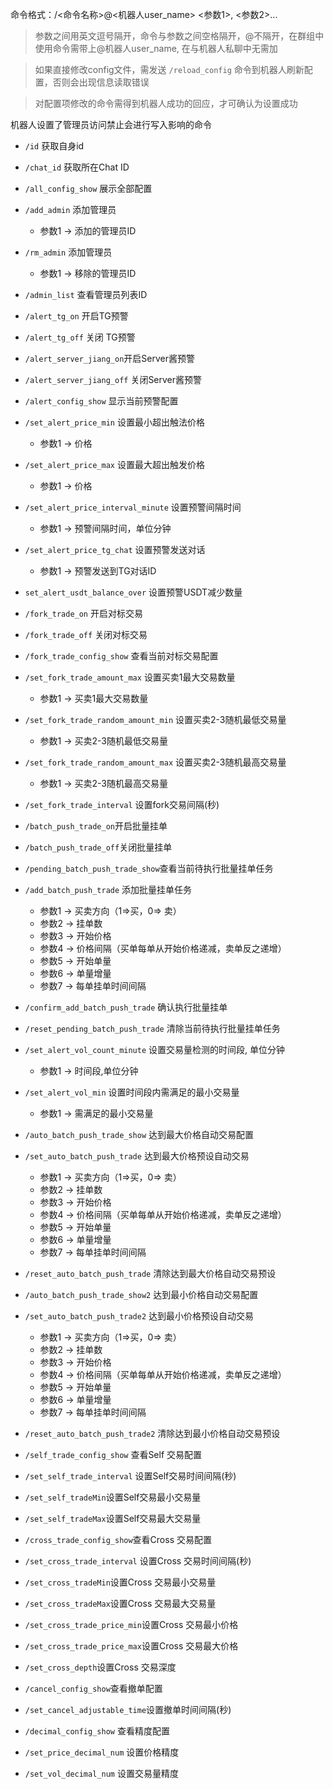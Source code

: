 命令格式：/<命令名称>@<机器人user_name> <参数1>, <参数2>... 

> 参数之间用英文逗号隔开，命令与参数之间空格隔开，@不隔开，在群组中使用命令需带上@机器人user_name, 在与机器人私聊中无需加

> 如果直接修改config文件，需发送 `/reload_config` 命令到机器人刷新配置，否则会出现信息读取错误

> 对配置项修改的命令需得到机器人成功的回应，才可确认为设置成功

机器人设置了管理员访问禁止会进行写入影响的命令

- `/id` 获取自身id
- `/chat_id` 获取所在Chat ID
- `/all_config_show` 展示全部配置
- `/add_admin`  添加管理员
    - 参数1 → 添加的管理员ID
- `/rm_admin`  添加管理员
    - 参数1 → 移除的管理员ID
- `/admin_list` 查看管理员列表ID
- `/alert_tg_on`   开启TG预警
- `/alert_tg_off` 关闭 TG预警
- `/alert_server_jiang_on`开启Server酱预警
- `/alert_server_jiang_off` 关闭Server酱预警
- `/alert_config_show` 显示当前预警配置
- `/set_alert_price_min` 设置最小超出触法价格
    - 参数1 → 价格
- `/set_alert_price_max` 设置最大超出触发价格
    - 参数1 → 价格
- `/set_alert_price_interval_minute` 设置预警间隔时间
    - 参数1 → 预警间隔时间，单位分钟
- `/set_alert_price_tg_chat` 设置预警发送对话
    - 参数1 → 预警发送到TG对话ID
- `set_alert_usdt_balance_over` 设置预警USDT减少数量
- `/fork_trade_on`  开启对标交易
- `/fork_trade_off` 关闭对标交易
- `/fork_trade_config_show` 查看当前对标交易配置
- `/set_fork_trade_amount_max` 设置买卖1最大交易数量
    - 参数1 → 买卖1最大交易数量
- `/set_fork_trade_random_amount_min` 设置买卖2-3随机最低交易量
    - 参数1 → 买卖2-3随机最低交易量
- `/set_fork_trade_random_amount_max` 设置买卖2-3随机最高交易量
    - 参数1 → 买卖2-3随机最高交易量
- `/set_fork_trade_interval` 设置fork交易间隔(秒)
- `/batch_push_trade_on`开启批量挂单
- `/batch_push_trade_off`关闭批量挂单
- `/pending_batch_push_trade_show`查看当前待执行批量挂单任务
- `/add_batch_push_trade` 添加批量挂单任务
    - 参数1 → 买卖方向（1⇒买，0⇒ 卖）
    - 参数2 → 挂单数
    - 参数3 → 开始价格
    - 参数4 → 价格间隔（买单每单从开始价格递减，卖单反之递增）
    - 参数5 → 开始单量
    - 参数6 → 单量增量
    - 参数7 → 每单挂单时间间隔
- `/confirm_add_batch_push_trade` 确认执行批量挂单
- `/reset_pending_batch_push_trade` 清除当前待执行批量挂单任务
- `/set_alert_vol_count_minute` 设置交易量检测的时间段, 单位分钟
    - 参数1 → 时间段,单位分钟
- `/set_alert_vol_min` 设置时间段内需满足的最小交易量
    - 参数1 → 需满足的最小交易量
- `/auto_batch_push_trade_show` 达到最大价格自动交易配置
- `/set_auto_batch_push_trade` 达到最大价格预设自动交易
    - 参数1 → 买卖方向（1⇒买，0⇒ 卖）
    - 参数2 → 挂单数
    - 参数3 → 开始价格
    - 参数4 → 价格间隔（买单每单从开始价格递减，卖单反之递增）
    - 参数5 → 开始单量
    - 参数6 → 单量增量
    - 参数7 → 每单挂单时间间隔
- `/reset_auto_batch_push_trade` 清除达到最大价格自动交易预设
- `/auto_batch_push_trade_show2` 达到最小价格自动交易配置
- `/set_auto_batch_push_trade2` 达到最小价格预设自动交易
    - 参数1 → 买卖方向（1⇒买，0⇒ 卖）
    - 参数2 → 挂单数
    - 参数3 → 开始价格
    - 参数4 → 价格间隔（买单每单从开始价格递减，卖单反之递增）
    - 参数5 → 开始单量
    - 参数6 → 单量增量
    - 参数7 → 每单挂单时间间隔
- `/reset_auto_batch_push_trade2` 清除达到最小价格自动交易预设

- `/self_trade_config_show` 查看Self 交易配置
- `/set_self_trade_interval` 设置Self交易时间间隔(秒)
- `/set_self_tradeMin`设置Self交易最小交易量
- `/set_self_tradeMax`设置Self交易最大交易量

- `/cross_trade_config_show`查看Cross 交易配置
- `/set_cross_trade_interval` 设置Cross 交易时间间隔(秒)
- `/set_cross_tradeMin`设置Cross 交易最小交易量
- `/set_cross_tradeMax`设置Cross 交易最大交易量
- `/set_cross_trade_price_min`设置Cross 交易最小价格
- `/set_cross_trade_price_max`设置Cross 交易最大价格
- `/set_cross_depth`设置Cross 交易深度

- `/cancel_config_show`查看撤单配置
- `/set_cancel_adjustable_time`设置撤单时间间隔(秒)

- `/decimal_config_show` 查看精度配置
- `/set_price_decimal_num` 设置价格精度
- `/set_vol_decimal_num` 设置交易量精度